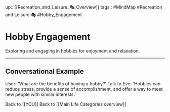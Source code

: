 up:: [[Recreation_and_Leisure_🎭_Overview]]
tags:: #MindMap #Recreation and Leisure 🎭 #Hobby_Engagement

# Hobby Engagement

Exploring and engaging in hobbies for enjoyment and relaxation.

---
## Conversational Example
User: 'What are the benefits of having a hobby?'
Talk to Eve: 'Hobbies can reduce stress, provide a sense of accomplishment, and offer a way to meet new people with similar interests.'

Back to [[YOU]]
Back to [[Main Life Categories overview]]
